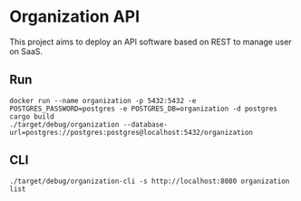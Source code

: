# Organization API

This project aims to deploy an API software based on REST to manage user on SaaS.


## Run

```
docker run --name organization -p 5432:5432 -e POSTGRES_PASSWORD=postgres -e POSTGRES_DB=organization -d postgres
cargo build
./target/debug/organization --database-url=postgres://postgres:postgres@localhost:5432/organization
```

## CLI

```
./target/debug/organization-cli -s http://localhost:8080 organization list
```
